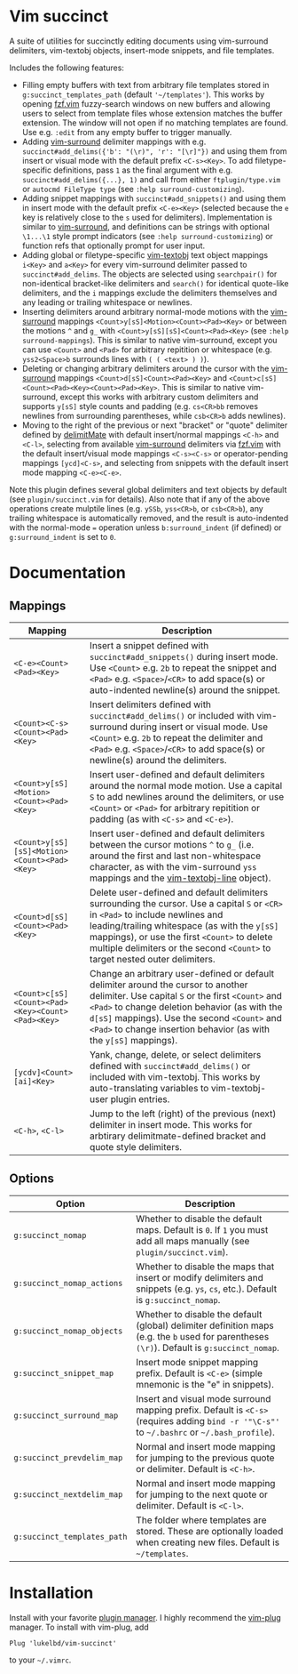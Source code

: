 Vim succinct
============

A suite of utilities for succinctly editing documents using vim-surround delimiters,
vim-textobj objects, insert-mode snippets, and file templates.

Includes the following features:

* Filling empty buffers with text from arbitrary file templates stored in
  `g:succinct_templates_path` (default `'~/templates'`). This works by opening [fzf.vim](https://github.com/junegunn/fzf.vim)
  fuzzy-search windows on new buffers and allowing users to select from template files
  whose extension matches the buffer extension. The window will not open if no matching
  templates are found. Use e.g. `:edit` from any empty buffer to trigger manually.
* Adding [vim-surround](https://github.com/tpope/vim-surround) delimiter mappings with e.g. `succinct#add_delims({'b': "(\r)", 'r': "[\r]"})`
  and using them from insert or visual mode with the default prefix `<C-s><Key>`. To
  add filetype-specific definitions, pass `1` as the final argument with e.g.
  `succinct#add_delims({...}, 1)` and call from either `ftplugin/type.vim` or
  `autocmd FileType type` (see `:help surround-customizing`).
* Adding snippet mappings with `succinct#add_snippets()` and using them in insert
  mode with the default prefix `<C-e><Key>` (selected because the `e` key is relatively
  close to the `s` used for delimiters). Implementation is similar to [vim-surround](https://github.com/tpope/vim-surround),
  and definitions can be strings with optional `\1...\1` style prompt indicators (see
  `:help surround-customizing`) or function refs that optionally prompt for user input.
* Adding global or filetype-specific [vim-textobj](https://github.com/kana/vim-textobj-user) text object mappings `i<Key>` and
  `a<Key>` for every vim-surround delimiter passed to `succinct#add_delims`. The
  objects are selected using `searchpair()` for non-identical bracket-like delimiters
  and `search()` for identical quote-like delimiters, and the `i` mappings exclude
  the delimiters themselves and any leading or trailing whitespace or newlines.
* Inserting delimiters around arbitrary normal-mode motions with the [vim-surround](https://github.com/tpope/vim-surround) mappings
  `<Count>y[sS]<Motion><Count><Pad><Key>` or between the motions `^` and `g_` with
  `<Count>y[sS][sS]<Count><Pad><Key>` (see `:help surround-mappings`). This is similar to
  native vim-surround, except you can use `<Count>` and `<Pad>` for arbitrary repitition
  or whitespace (e.g. `yss2<Space>b` surrounds lines with `( ( <text> ) )`).
* Deleting or changing arbitrary delimiters around the cursor with the [vim-surround](https://github.com/tpope/vim-surround)
  mappings `<Count>d[sS]<Count><Pad><Key>` and `<Count>c[sS]<Count><Pad><Key><Count><Pad><Key>`.
  This is similar to native vim-surround, except this works with arbitrary custom
  delimiters and supports `y[sS]` style counts and padding (e.g. `cs<CR>bb` removes
  newlines from surrounding parentheses, while `csb<CR>b` adds newlines).
* Moving to the right of the previous or next "bracket" or "quote" delimiter defined
  by [delimitMate](https://github.com/Raimondi/delimitMate) with default insert/normal mappings `<C-h>` and `<C-l>`, selecting from
  available [vim-surround](https://github.com/tpope/vim-surround) delimiters via [fzf.vim](https://github.com/junegunn/fzf.vim) with the default insert/visual mode
  mappings `<C-s><C-s>` or operator-pending mappings `[ycd]<C-s>`, and selecting from
  snippets with the default insert mode mapping `<C-e><C-e>`.

Note this plugin defines several global delimiters and text objects by default (see
`plugin/succinct.vim` for details). Also note that if any of the above operations
create mulptile lines (e.g. `ySSb`, `yss<CR>b`, or `csb<CR>b`), any trailing whitespace
is automatically removed, and the result is auto-indented with the normal-mode `=`
operation unless `b:surround_indent` (if defined) or `g:surround_indent` is set to `0`.

Documentation
=============

Mappings
--------

| Mapping | Description |
| ---- | ---- |
| `<C-e><Count><Pad><Key>` | Insert a snippet defined with `succinct#add_snippets()` during insert mode. Use `<Count>` e.g. `2b` to repeat the snippet and `<Pad>` e.g. `<Space>`/`<CR>` to add space(s) or auto-indented newline(s) around the snippet. |
| `<Count><C-s><Count><Pad><Key>` | Insert delimiters defined with `succinct#add_delims()` or included with vim-surround during insert or visual mode. Use `<Count>` e.g. `2b` to repeat the delimiter and `<Pad>` e.g. `<Space>`/`<CR>` to add space(s) or newline(s) around the delimiters. |
| `<Count>y[sS]<Motion><Count><Pad><Key>` | Insert user-defined and default delimiters around the normal mode motion. Use a capital `S` to add newlines around the delimiters, or use `<Count>` or `<Pad>` for arbitrary repitition or padding (as with `<C-s>` and `<C-e>`). |
| `<Count>y[sS][sS]<Motion><Count><Pad><Key>` | Insert user-defined and default delimiters between the cursor motions `^` to `g_` (i.e. around the first and last non-whitespace character, as with the vim-surround `yss` mappings and the [vim-textobj-line](https://github.com/kana/vim-textobj-line) object). |
| `<Count>d[sS]<Count><Pad><Key>` | Delete user-defined and default delimiters surrounding the cursor. Use a capital `S` or `<CR>` in `<Pad>` to include newlines and leading/trailing whitespace (as with the `y[sS]` mappings), or use the first `<Count>` to delete multiple delimiters or the second `<Count>` to target nested outer delimiters. |
| `<Count>c[sS]<Count><Pad><Key><Count><Pad><Key>` | Change an arbitrary user-defined or default delimiter around the cursor to another delimiter. Use capital `S` or the first `<Count>` and `<Pad>` to change deletion behavior (as with the `d[sS]` mappings). Use the second `<Count>` and `<Pad>` to change insertion behavior (as with the `y[sS]` mappings).
| `[ycdv]<Count>[ai]<Key>` | Yank, change, delete, or select delimiters defined with `succinct#add_delims()` or included with vim-textobj. This works by auto-translating variables to vim-textobj-user plugin entries. |
| `<C-h>`, `<C-l>` | Jump to the left (right) of the previous (next) delimiter in insert mode. This works for arbtirary delimitmate-defined bracket and quote style delimiters. |

Options
-------

| Option | Description |
| ---- | ---- |
| `g:succinct_nomap` | Whether to disable the default maps. Default is `0`. If `1` you must add all maps manually (see `plugin/succinct.vim`). |
| `g:succinct_nomap_actions` | Whether to disable the maps that insert or modify delimiters and snippets (e.g. `ys`, `cs`, etc.). Default is `g:succinct_nomap`. |
| `g:succinct_nomap_objects` | Whether to disable the default (global) delimiter definition maps (e.g. the `b` used for parentheses `(\r)`). Default is `g:succinct_nomap`. |
| `g:succinct_snippet_map` | Insert mode snippet mapping prefix. Default is `<C-e>` (simple mnemonic is the "e" in snippets). |
| `g:succinct_surround_map` | Insert and visual mode surround mapping prefix. Default is `<C-s>` (requires adding `bind -r '"\C-s"'` to `~/.bashrc` or `~/.bash_profile`). |
| `g:succinct_prevdelim_map` | Normal and insert mode mapping for jumping to the previous quote or delimiter. Default is `<C-h>`. |
| `g:succinct_nextdelim_map` | Normal and insert mode mapping for jumping to the next quote or delimiter. Default is `<C-l>`. |
| `g:succinct_templates_path` | The folder where templates are stored. These are optionally loaded when creating new files. Default is `~/templates`. |

Installation
============

Install with your favorite [plugin manager](https://vi.stackexchange.com/q/388/8084).
I highly recommend the [vim-plug](https://github.com/junegunn/vim-plug) manager.
To install with vim-plug, add
```
Plug 'lukelbd/vim-succinct'
```
to your `~/.vimrc`.
